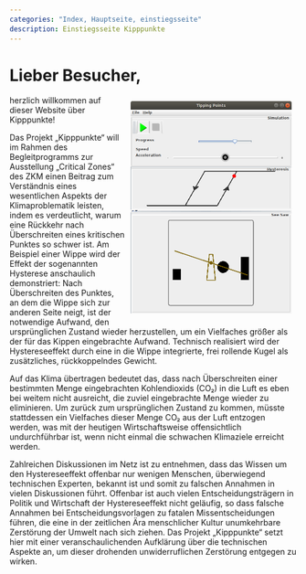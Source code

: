 ```yaml
---
categories: "Index, Hauptseite, einstiegsseite"
description: Einstiegsseite Kipppunkte
---
```


# Lieber Besucher,

<img src="../images/screenshot_v0_1.png"
    style="float:right;width:282px;padding:10px" />

herzlich willkommen auf dieser Website über Kipppunkte!

Das Projekt „Kipppunkte“ will im Rahmen des Begleitprogramms zur
Ausstellung „Critical Zones“ des ZKM einen Beitrag zum Verständnis
eines wesentlichen Aspekts der Klimaproblematik leisten, indem es
verdeutlicht, warum eine Rückkehr nach Überschreiten eines kritischen
Punktes so schwer ist.  Am Beispiel einer Wippe wird der Effekt der
sogenannten Hysterese anschaulich demonstriert: Nach Überschreiten des
Punktes, an dem die Wippe sich zur anderen Seite neigt, ist der
notwendige Aufwand, den ursprünglichen Zustand wieder herzustellen, um
ein Vielfaches größer als der für das Kippen eingebrachte Aufwand.
Technisch realisiert wird der Hystereseeffekt durch eine in die Wippe
integrierte, frei rollende Kugel als zusätzliches, rückkoppelndes
Gewicht.

Auf das Klima übertragen bedeutet das, dass nach Überschreiten einer
bestimmten Menge eingebrachten Kohlendioxids (CO₂) in die Luft es eben
bei weitem nicht ausreicht, die zuviel eingebrachte Menge wieder zu
eliminieren.  Um zurück zum ursprünglichen Zustand zu kommen, müsste
stattdessen ein Vielfaches dieser Menge CO₂ aus der Luft entzogen
werden, was mit der heutigen Wirtschaftsweise offensichtlich
undurchführbar ist, wenn nicht einmal die schwachen Klimaziele
erreicht werden.

Zahlreichen Diskussionen im Netz ist zu entnehmen, dass das Wissen um
den Hystereseeffekt offenbar nur wenigen Menschen, überwiegend
technischen Experten, bekannt ist und somit zu falschen Annahmen in
vielen Diskussionen führt.  Offenbar ist auch vielen
Entscheidungsträgern in Politik und Wirtschaft der Hystereseeffekt
nicht geläufig, so dass falsche Annahmen bei Entscheidungsvorlagen zu
fatalen Missentscheidungen führen, die eine in der zeitlichen Ära
menschlicher Kultur unumkehrbare Zerstörung der Umwelt nach sich
ziehen.  Das Projekt „Kipppunkte“ setzt hier mit einer
veranschaulichenden Aufklärung über die technischen Aspekte an, um
dieser drohenden unwiderruflichen Zerstörung entgegen zu wirken.
